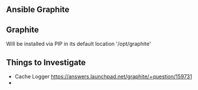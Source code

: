 Ansible Graphite
----



Graphite
--------
Will be installed via PIP in its default location '/opt/graphite'



Things to Investigate
----------------------

* Cache Logger https://answers.launchpad.net/graphite/+question/159731
*

